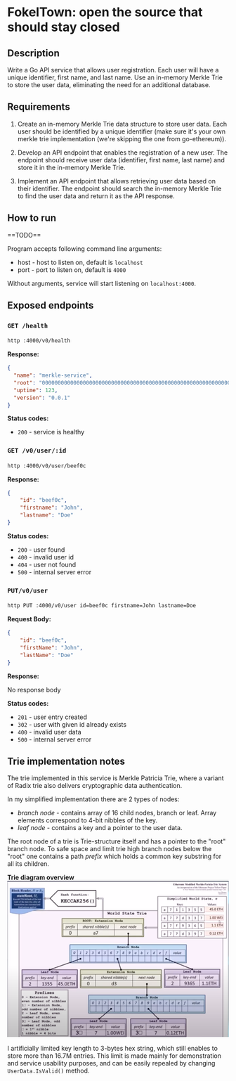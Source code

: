 # FokelTown: open the source that should stay closed

## Description 

Write a Go API service that allows user registration. Each user will have a unique identifier, first name, and last name. Use an in-memory Merkle Trie to store the user data, eliminating the need for an additional database.


## Requirements

1. Create an in-memory Merkle Trie data structure to store user data. Each user should be identified by a unique identifier (make sure it's your own merkle trie implementation (we're skipping the one from go-ethereum)).

2. Develop an API endpoint that enables the registration of a new user. The endpoint should receive user data (identifier, first name, last name) and store it in the in-memory Merkle Trie.

3. Implement an API endpoint that allows retrieving user data based on their identifier. The endpoint should search the in-memory Merkle Trie to find the user data and return it as the API response.


## How to run

==TODO==

Program accepts following command line arguments:
- host - host to listen on, default is `localhost`
- port - port to listen on, default is `4000`

Without arguments, service will start listening on `localhost:4000`.


## Exposed endpoints

### `GET /health`

```bash
http :4000/v0/health
```

**Response:**

```json
{
  "name": "merkle-service",
  "root": "0000000000000000000000000000000000000000000000000000000000000000",
  "uptime": 123,
  "version": "0.0.1"
}
```

**Status codes:**
- `200` - service is healthy

### `GET /v0/user/:id`

```bash
http :4000/v0/user/beef0c
```

**Response:**

```json
{
    "id": "beef0c",
    "firstname": "John",
    "lastname": "Doe"
}
```
**Status codes:**
- `200` - user found
- `400` - invalid user id
- `404` - user not found
- `500` - internal server error


### `PUT/v0/user`

```bash
http PUT :4000/v0/user id=beef0c firstname=John lastname=Doe
```

**Request Body:**

```json
{
    "id": "beef0c",
    "firstName": "John",
    "lastName": "Doe"
}
```
**Response:**

No response body


**Status codes:**
- `201` - user entry created
- `302` - user with given id already exists
- `400` - invalid user data
- `500` - internal server error

## Trie implementation notes

The trie implemented in this service is Merkle Patricia Trie, where a variant of Radix trie also delivers cryptographic data authentication.

In my simplified implementation there are 2 types of nodes:
- _branch node_ - contains array of 16 child nodes, branch or leaf. Array elements correspond to 4-bit nibbles of the key.
- _leaf node_ - contains a key and a pointer to the user data.

The root node of a trie is Trie-structure itself and has a pointer to the "root" branch node. To safe space and limit trie high branch nodes below the "root" one contains a path _prefix_ which holds a common key substring for all its children. 

**Trie diagram overview**
![Ptricia trie example](patricia_trie.png "Source: https://www.youtube.com/watch?v=QlawpoK4g5A")


I artificially limited key length to 3-bytes hex string, which still enables to store more than 16.7M entries.  This limit is made mainly for demonstration and service usability purposes, and can be easily repealed by changing `UserData.IsValid()` method.
